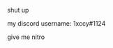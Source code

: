 shut up

my discord username: 1xccy#1124
              
give me nitro

<!---
1xccy/1xccy is a ✨ special ✨ repository because its `README.md` (this file) appears on your GitHub profile.
You can click the Preview link to take a look at your changes.
--->
